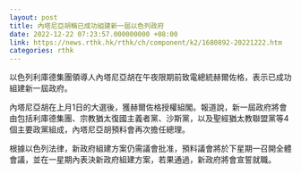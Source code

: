 ```yaml
---
layout: post
title: 內塔尼亞胡稱已成功組建新一屆以色列政府
date: 2022-12-22 07:23:57.000000000 +08:00
link: https://news.rthk.hk/rthk/ch/component/k2/1680892-20221222.htm
categories: rthk
---
```


以色列利庫德集團領導人內塔尼亞胡在午夜限期前致電總統赫爾佐格，表示已成功組建新一屆政府。

內塔尼亞胡在上月1日的大選後，獲赫爾佐格授權組閣。報道說，新一屆政府將會由包括利庫德集團、宗教猶太復國主義者黨、沙斯黨，以及聖經猶太教聯盟黨等4個主要政黨組成，內塔尼亞胡預料會再次擔任總理。

根據以色列法律，新政府組建方案仍需議會批准，預料議會將於下星期一召開全體會議，並在一星期內表決新政府組建方案，若果通過，新政府將會宣誓就職。
